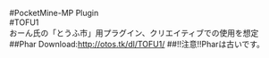 #PocketMine-MP Plugin  
#TOFU1  
おーん氏の「とうふ市」用プラグイン、クリエイティブでの使用を想定  
##Phar Download:<http://otos.tk/dl/TOFU1/>
##!!注意!!Pharは古いです。
